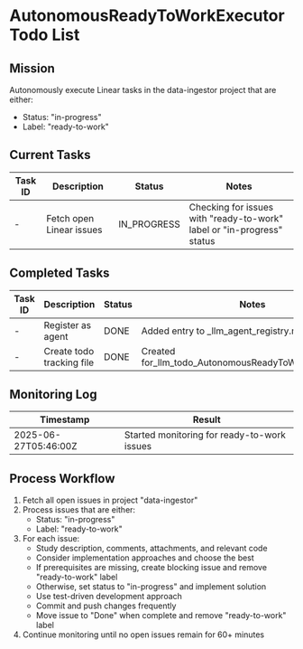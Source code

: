 # AutonomousReadyToWorkExecutor Todo List
<!-- Created: 2025-06-27T05:46:00Z -->
<!-- Updated: 2025-06-27T05:46:00Z -->

## Mission

Autonomously execute Linear tasks in the data-ingestor project that are either:

- Status: "in-progress"
- Label: "ready-to-work"

## Current Tasks

| Task ID | Description | Status | Notes |
|---------|-------------|--------|-------|
| - | Fetch open Linear issues | IN_PROGRESS | Checking for issues with "ready-to-work" label or "in-progress" status |

## Completed Tasks

| Task ID | Description | Status | Notes |
|---------|-------------|--------|-------|
| - | Register as agent | DONE | Added entry to _llm_agent_registry.md |
| - | Create todo tracking file | DONE | Created for_llm_todo_AutonomousReadyToWorkExecutor.md |

## Monitoring Log

| Timestamp | Result |
|-----------|--------|
| 2025-06-27T05:46:00Z | Started monitoring for ready-to-work issues |

## Process Workflow

1. Fetch all open issues in project "data-ingestor"
2. Process issues that are either:
   - Status: "in-progress"
   - Label: "ready-to-work"
3. For each issue:
   - Study description, comments, attachments, and relevant code
   - Consider implementation approaches and choose the best
   - If prerequisites are missing, create blocking issue and remove "ready-to-work" label
   - Otherwise, set status to "in-progress" and implement solution
   - Use test-driven development approach
   - Commit and push changes frequently
   - Move issue to "Done" when complete and remove "ready-to-work" label
4. Continue monitoring until no open issues remain for 60+ minutes
